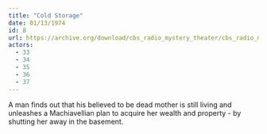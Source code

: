 ```yaml
---
title: "Cold Storage"
date: 01/13/1974
id: 8
url: https://archive.org/download/cbs_radio_mystery_theater/cbs_radio_mystery_theater-0001-0050.zip/cbs_radio_mystery_theater-0001-0050%2Fcbsrmt_0008_cold_storage.mp3
actors:
  - 33
  - 34
  - 35
  - 36
  - 37
---
```

A man finds out that his believed to be dead mother is still living and unleashes a Machiavellian plan to acquire her wealth and property - by shutting her away in the basement.